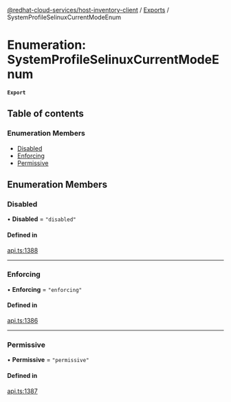 [@redhat-cloud-services/host-inventory-client](../README.md) / [Exports](../modules.md) / SystemProfileSelinuxCurrentModeEnum

# Enumeration: SystemProfileSelinuxCurrentModeEnum

**`Export`**

## Table of contents

### Enumeration Members

- [Disabled](SystemProfileSelinuxCurrentModeEnum.md#disabled)
- [Enforcing](SystemProfileSelinuxCurrentModeEnum.md#enforcing)
- [Permissive](SystemProfileSelinuxCurrentModeEnum.md#permissive)

## Enumeration Members

### Disabled

• **Disabled** = ``"disabled"``

#### Defined in

[api.ts:1388](https://github.com/RedHatInsights/javascript-clients/blob/master/packages/host-inventory/api.ts#L1388)

___

### Enforcing

• **Enforcing** = ``"enforcing"``

#### Defined in

[api.ts:1386](https://github.com/RedHatInsights/javascript-clients/blob/master/packages/host-inventory/api.ts#L1386)

___

### Permissive

• **Permissive** = ``"permissive"``

#### Defined in

[api.ts:1387](https://github.com/RedHatInsights/javascript-clients/blob/master/packages/host-inventory/api.ts#L1387)
